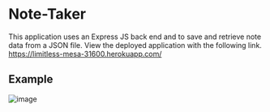 # Note-Taker
This application uses an Express JS back end and to save and retrieve note data from a JSON file. View the deployed application with the following link. https://limitless-mesa-31600.herokuapp.com/

## Example
![image](https://user-images.githubusercontent.com/88215210/151721323-02db4696-c0ee-4cbc-899e-84b68323512d.png)
